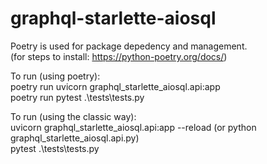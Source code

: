 # graphql-starlette-aiosql  

Poetry is used for package depedency and management.  
(for steps to install: https://python-poetry.org/docs/)  

To run (using poetry):  
poetry run uvicorn graphql_starlette_aiosql.api:app  
poetry run pytest .\tests\tests.py  

To run (using the classic way):  
uvicorn graphql_starlette_aiosql.api:app --reload (or  python graphql_starlette_aiosql.api.py)  
pytest .\tests\tests.py  


